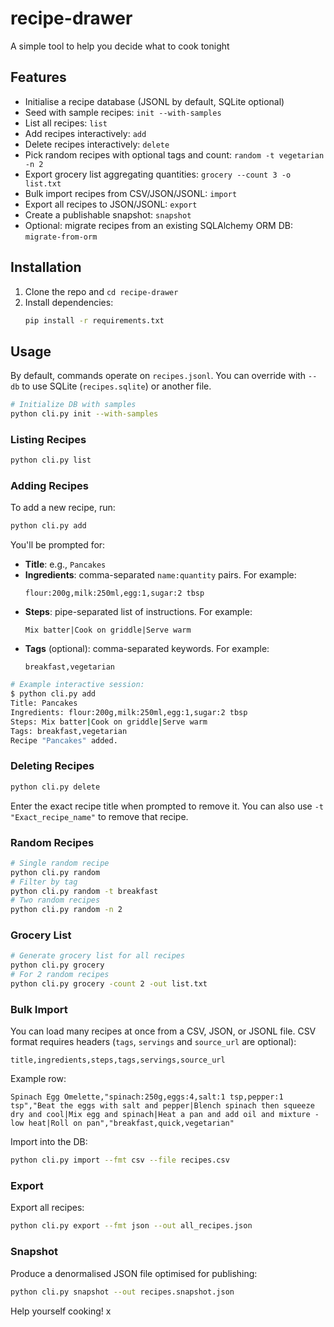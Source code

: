 # recipe-drawer
A simple tool to help you decide what to cook tonight

## Features
- Initialise a recipe database (JSONL by default, SQLite optional)
- Seed with sample recipes: `init --with-samples`
- List all recipes: `list`
- Add recipes interactively: `add`
- Delete recipes interactively: `delete`
- Pick random recipes with optional tags and count: `random -t vegetarian -n 2`
- Export grocery list aggregating quantities: `grocery --count 3 -o list.txt`
- Bulk import recipes from CSV/JSON/JSONL: `import`
- Export all recipes to JSON/JSONL: `export`
- Create a publishable snapshot: `snapshot`
- Optional: migrate recipes from an existing SQLAlchemy ORM DB: `migrate-from-orm`

## Installation
1. Clone the repo and `cd recipe-drawer`
2. Install dependencies:
   ```bash
   pip install -r requirements.txt
   ```

## Usage
By default, commands operate on `recipes.jsonl`.
You can override with `--db` to use SQLite (`recipes.sqlite`) or another file.
```bash
# Initialize DB with samples
python cli.py init --with-samples
```

### Listing Recipes
```bash
python cli.py list
```

### Adding Recipes
To add a new recipe, run:
```bash
python cli.py add
```
You'll be prompted for:
- **Title**: e.g., `Pancakes`
- **Ingredients**: comma-separated `name:quantity` pairs. For example:
  ```
  flour:200g,milk:250ml,egg:1,sugar:2 tbsp
  ```
- **Steps**: pipe-separated list of instructions. For example:
  ```
  Mix batter|Cook on griddle|Serve warm
  ```
- **Tags** (optional): comma-separated keywords. For example:
  ```
  breakfast,vegetarian
  ```

```bash
# Example interactive session:
$ python cli.py add
Title: Pancakes
Ingredients: flour:200g,milk:250ml,egg:1,sugar:2 tbsp
Steps: Mix batter|Cook on griddle|Serve warm
Tags: breakfast,vegetarian
Recipe "Pancakes" added.
```

### Deleting Recipes
```bash
python cli.py delete
```
Enter the exact recipe title when prompted to remove it. 
You can also use `-t "Exact_recipe_name"` to remove that recipe.

### Random Recipes
```bash
# Single random recipe
python cli.py random
# Filter by tag
python cli.py random -t breakfast
# Two random recipes
python cli.py random -n 2
```

### Grocery List
```bash
# Generate grocery list for all recipes
python cli.py grocery
# For 2 random recipes
python cli.py grocery -count 2 -out list.txt
```

### Bulk Import
You can load many recipes at once from a CSV, JSON, or JSONL file.
CSV format requires headers (`tags`, `servings` and `source_url` are optional):
  ```
  title,ingredients,steps,tags,servings,source_url
  ```
Example row:
  ```csv
  Spinach Egg Omelette,"spinach:250g,eggs:4,salt:1 tsp,pepper:1 tsp","Beat the eggs with salt and pepper|Blench spinach then squeeze dry and cool|Mix egg and spinach|Heat a pan and add oil and mixture - low heat|Roll on pan","breakfast,quick,vegetarian"
  ```
Import into the DB:
```bash
python cli.py import --fmt csv --file recipes.csv
```

### Export
Export all recipes:
```bash
python cli.py export --fmt json --out all_recipes.json
```

### Snapshot
Produce a denormalised JSON file optimised for publishing:
```bash
python cli.py snapshot --out recipes.snapshot.json
```

Help yourself cooking! x